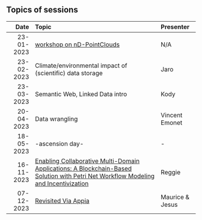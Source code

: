 ## Topics of sessions

| Date          | Topic                                      | Presenter  |
| -------------:|:------------------------------------------ |:---------- |
| 23-01-2023 | [workshop on nD-PointClouds](https://github.com/nlesc-sigs/data-sig/issues/64#issue-1534581476) | N/A |
| 23-02-2023 | Climate/environmental impact of (scientific) data storage | Jaro |
| 23-03-2023 | Semantic Web, Linked Data intro | Kody |
| 20-04-2023 | Data wrangling | Vincent Emonet |
| 18-05-2023 | -ascension day- | - |
| 16-11-2023 | [Enabling Collaborative Multi-Domain Applications: A Blockchain-Based Solution with Petri Net Workflow Modeling and Incentivization](dataplane.io:8080/4vGMuNfZ/pdfs/TPS-ISA2023-4w4anQ5CgVH9zKhPxUZgna/238500a221/238500a221.pdf) | Reggie |
| 07-12-2023 | [Revisited Via Appia](https://revisited-via-appia.nl/) | Maurice & Jesus |
